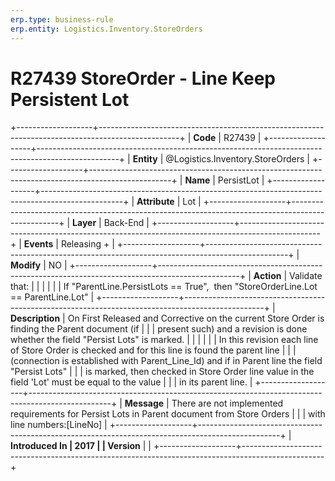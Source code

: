```yaml
---
erp.type: business-rule
erp.entity: Logistics.Inventory.StoreOrders
---
```


# R27439 StoreOrder - Line Keep Persistent Lot
+-------------------+--------------------------------------------------------------------------------------------------+
| **Code**          | R27439                                                                                           |
+-------------------+--------------------------------------------------------------------------------------------------+
| **Entity**        | @Logistics.Inventory.StoreOrders                                                                                       |
+-------------------+--------------------------------------------------------------------------------------------------+
| **Name**          | PersistLot                                                                                       |
+-------------------+--------------------------------------------------------------------------------------------------+
| **Attribute**     | Lot                                                                                              |
+-------------------+--------------------------------------------------------------------------------------------------+
| **Layer**         | Back-End                                                                                         |
+-------------------+--------------------------------------------------------------------------------------------------+
| **Events**        | Releasing +                                                                                      |
+-------------------+--------------------------------------------------------------------------------------------------+
| **Modify**        | NO                                                                                               |
+-------------------+--------------------------------------------------------------------------------------------------+
| **Action**        | Validate that:                                                                                   |
|                   |                                                                                                  |
|                   | If \"ParentLine.PersistLots == True\",  then \"StoreOrderLine.Lot == ParentLine.Lot\"            |
+-------------------+--------------------------------------------------------------------------------------------------+
| **Description**   | On First Released and Corrective on the current Store Order is finding the Parent document (if   |
|                   | present such) and a revision is done whether the field \"Persist Lots\" is marked.               |
|                   |                                                                                                  |
|                   | In this revision each line of Store Order is checked and for this line is found the parent line  |
|                   | (connection is established with Parent_Line_Id) and if in Parent line the field "Persist Lots"   |
|                   | is marked, then checked in Store Order line value in the field 'Lot' must be equal to the value  |
|                   | in its parent line.                                                                              |
+-------------------+--------------------------------------------------------------------------------------------------+
| **Message**       | There are not implemented requirements for Persist Lots in Parent document from Store Orders     |
|                   | with line numbers:\[LineNo\]                                                                     |
+-------------------+--------------------------------------------------------------------------------------------------+
| **Introduced In   | 2017                                                                                             |
| Version**         |                                                                                                  |
+-------------------+--------------------------------------------------------------------------------------------------+

  

  

  
